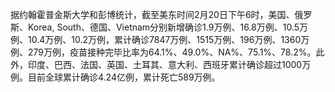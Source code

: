 据约翰霍普金斯大学和彭博统计，截至美东时间2月20日下午6时，美国、俄罗斯、Korea, South、德国、Vietnam分别新增确诊1.9万例、16.8万例、10.5万例、10.4万例、10.2万例，累计确诊7847万例、1515万例、196万例、1360万例、279万例，疫苗接种完毕比率为64.1%、49.0%、NA%、75.1%、78.2%。此外，印度、巴西、法国、英国、土耳其、意大利、西班牙累计确诊超过1000万例。目前全球累计确诊4.24亿例，累计死亡589万例。